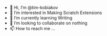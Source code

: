 - 👋 Hi, I’m @tim-kobiakov
- 👀 I’m interested in Making Scratch Extensions
- 🌱 I’m currently learning Writing
- 💞️ I’m looking to collaborate on nothing
- 📫 How to reach me ...

<!---
tim-kobiakov/tim-kobiakov is a ✨ special ✨ repository because its `README.md` (this file) appears on your GitHub profile.
You can click the Preview link to take a look at your changes.
--->
